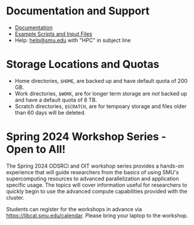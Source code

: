 # Documentation and Support

* [Documentation](https://southernmethodistuniversity.github.io/hpc_docs)
* [Example Scripts and Input
  Files](https://hpc.m3.smu.edu/pun/sys/dashboard/files/fs/hpc/m3/examples)
* Help: help@smu.edu with "HPC" in subject line

# Storage Locations and Quotas

* Home directories, `$HOME`, are backed up and have default quota of 200 GB.
* Work directories, `$WORK`, are for longer term storage are *not* backed up
  and have a default quota of  8 TB.
* Scratch directories, `$SCRATCH`, are for tempoary storage and files older
  than 60 days will be deleted.

# Spring 2024 Workshop Series - Open to All!

The Spring 2024 ODSRCI and OIT workshop series provides a hands-on experience
that will guide researchers from the basics of using SMU's supercomputing
resources to advanced parallelization and application specific usage. The
topics will cover information useful for researchers to quickly begin to use
the advanced compute capabilities provided with the cluster.

Students can register for the workshops in advance via
<https://libcal.smu.edu/calendar>. Please bring your laptop to the workshop.

